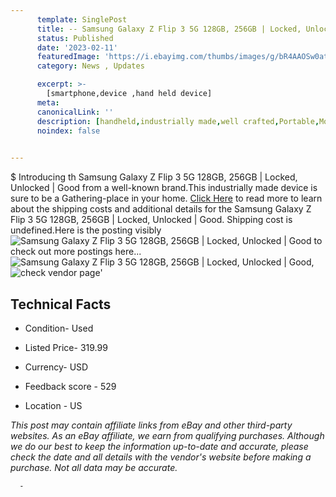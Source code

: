 ```yaml
---
      template: SinglePost
      title: -- Samsung Galaxy Z Flip 3 5G 128GB, 256GB | Locked, Unlocked | Good
      status: Published
      date: '2023-02-11'
      featuredImage: 'https://i.ebayimg.com/thumbs/images/g/bR4AAOSw0atj5QKm/s-l225.jpg'
      category: News , Updates

      excerpt: >-
        [smartphone,device ,hand held device]
      meta:
      canonicalLink: ''
      description: [handheld,industrially made,well crafted,Portable,Mobile,Compact,Convenient,Lightweight,Maneuverable,Man-portable,Miniature,Carriable,Hand-held,Light,Holdable,Transportable,Mobile device,Pocket-sized,On-the-go,Wireless,Cordless,Compact size,Convenient size, smartphone,device ,hand held device]
      noindex: false
      

---
```

$
      Introducing th Samsung Galaxy Z Flip 3 5G 128GB, 256GB | Locked, Unlocked | Good from a well-known brand.This industrially made device  is sure to be a Gathering-place in your home. [Click Here](https://www.ebay.com/itm/255970986882?hash=item3b990f4b82%3Ag%3AbR4AAOSw0atj5QKm&mkevt=1&mkcid=1&mkrid=711-53200-19255-0&campid=%253CePNCampaignId%253E&customid=%253CreferenceId%253E&toolid=10049) to read more to learn about the shipping costs and additional details for the Samsung Galaxy Z Flip 3 5G 128GB, 256GB | Locked, Unlocked | Good. Shipping cost is undefined.Here is the posting visibly ![Samsung Galaxy Z Flip 3 5G 128GB, 256GB | Locked, Unlocked | Good](https://i.ebayimg.com/thumbs/images/g/bR4AAOSw0atj5QKm/s-l225.jpg) to check out more postings here... ![Samsung Galaxy Z Flip 3 5G 128GB, 256GB | Locked, Unlocked | Good](https://i.ebayimg.com/images/g/bR4AAOSw0atj5QKm/s-l1200.jpg), ![check vendor page]()'

      

 ## Technical Facts 



     
      

 - Condition- Used 


      

 - Listed Price- 319.99 


      

 - Currency- USD 


      

 - Feedback score - 529 


      

 - Location - US 


      
      

 *_This post may contain affiliate links from eBay and other third-party websites. As an eBay affiliate, we earn from qualifying purchases. Although we do our best to keep the information up-to-date and accurate, please check the date and all details with the vendor's website before making a purchase. Not all data may be accurate._*




      -
